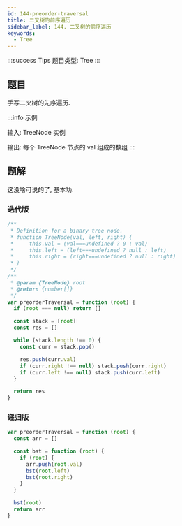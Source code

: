 ```yaml
---
id: 144-preorder-traversal
title: 二叉树的前序遍历
sidebar_label: 144. 二叉树的前序遍历
keywords:
  - Tree
---
```


:::success Tips
题目类型: Tree
:::

## 题目

手写二叉树的先序遍历.

:::info 示例

输入: TreeNode 实例

输出: 每个 TreeNode 节点的 val 组成的数组
:::

## 题解

这没啥可说的了, 基本功.

### 迭代版

```ts
/**
 * Definition for a binary tree node.
 * function TreeNode(val, left, right) {
 *     this.val = (val===undefined ? 0 : val)
 *     this.left = (left===undefined ? null : left)
 *     this.right = (right===undefined ? null : right)
 * }
 */
/**
 * @param {TreeNode} root
 * @return {number[]}
 */
var preorderTraversal = function (root) {
  if (root === null) return []

  const stack = [root]
  const res = []

  while (stack.length !== 0) {
    const curr = stack.pop()

    res.push(curr.val)
    if (curr.right !== null) stack.push(curr.right)
    if (curr.left !== null) stack.push(curr.left)
  }

  return res
}
```

### 递归版

```ts
var preorderTraversal = function (root) {
  const arr = []

  const bst = function (root) {
    if (root) {
      arr.push(root.val)
      bst(root.left)
      bst(root.right)
    }
  }

  bst(root)
  return arr
}
```
